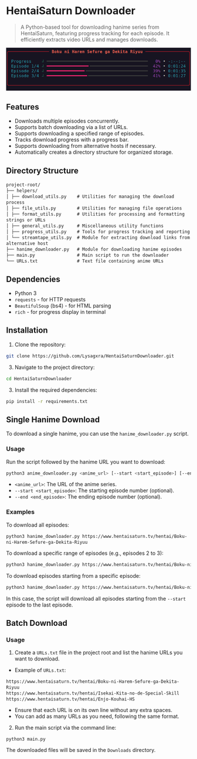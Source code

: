 # HentaiSaturn Downloader

> A Python-based tool for downloading hanime series from HentaiSaturn, featuring progress tracking for each episode. It efficiently extracts video URLs and manages downloads.

![Screenshot](https://github.com/Lysagxra/HentaiSaturnDownloader/blob/68d64c2b3b2bf2328f1e8ce1bb7a297f87c20692/misc/Screenshot.png)

## Features

- Downloads multiple episodes concurrently.
- Supports batch downloading via a list of URLs.
- Supports downloading a specified range of episodes.
- Tracks download progress with a progress bar.
- Supports downloading from alternative hosts if necessary.
- Automatically creates a directory structure for organized storage.

## Directory Structure
```
project-root/
├── helpers/
│ ├── download_utils.py    # Utilities for managing the download process
│ ├── file_utils.py        # Utilities for managing file operations
│ ├── format_utils.py      # Utilities for processing and formatting strings or URLs
│ ├── general_utils.py     # Miscellaneous utility functions
│ ├── progress_utils.py    # Tools for progress tracking and reporting
│ └── streamtape_utils.py  # Module for extracting download links from alternative host
├── hanime_downloader.py   # Module for downloading hanime episodes
├── main.py                # Main script to run the downloader
└── URLs.txt               # Text file containing anime URLs
```

## Dependencies

- Python 3
- `requests` - for HTTP requests
- `BeautifulSoup` (bs4) - for HTML parsing
- `rich` - for progress display in terminal

## Installation

1. Clone the repository:

```bash
git clone https://github.com/Lysagxra/HentaiSaturnDownloader.git
```

3. Navigate to the project directory:

```bash
cd HentaiSaturnDownloader
```

3. Install the required dependencies:

```bash
pip install -r requirements.txt
```

## Single Hanime Download

To download a single hanime, you can use the `hanime_downloader.py` script.

### Usage

Run the script followed by the hanime URL you want to download:

```bash
python3 anime_downloader.py <anime_url> [--start <start_episode>] [--end <end_episode>]
```

- `<anime_url>`: The URL of the anime series.
- `--start <start_episode>`: The starting episode number (optional).
- `--end <end_episode>`: The ending episode number (optional).

### Examples

To download all episodes:
```
python3 hanime_downloader.py https://www.hentaisaturn.tv/hentai/Boku-ni-Harem-Sefure-ga-Dekita-Riyuu
```

To download a specific range of episodes (e.g., episodes 2 to 3):
```bash
python3 hanime_downloader.py https://www.hentaisaturn.tv/hentai/Boku-ni-Harem-Sefure-ga-Dekita-Riyuu --start 2 --end 3
```

To download episodes starting from a specific episode:
```bash
python3 hanime_downloader.py https://www.hentaisaturn.tv/hentai/Boku-ni-Harem-Sefure-ga-Dekita-Riyuu --start 2
```
In this case, the script will download all episodes starting from the `--start` episode to the last episode.

## Batch Download

### Usage

1. Create a `URLs.txt` file in the project root and list the hanime URLs you want to download.

- Example of `URLs.txt`:

```
https://www.hentaisaturn.tv/hentai/Boku-ni-Harem-Sefure-ga-Dekita-Riyuu
https://www.hentaisaturn.tv/hentai/Isekai-Kita-no-de-Special-Skill
https://www.hentaisaturn.tv/hentai/Enjo-Kouhai-HS
```

- Ensure that each URL is on its own line without any extra spaces.
- You can add as many URLs as you need, following the same format.

2. Run the main script via the command line:

```
python3 main.py
```

The downloaded files will be saved in the `Downloads` directory.
